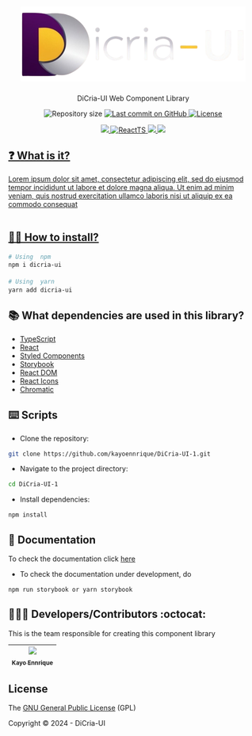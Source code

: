 <h1 align="center">
  <img alt="DiCria-UI" src="https://raw.githubusercontent.com/kayoennrique/DiCria-UI/main/dicrialogo.png" height="150"/>
</h1>

<p align="center">
DiCria-UI Web Component Library
</p>


<p align="center">
 <img alt="Repository size" src="https://img.shields.io/github/repo-size/kayoennrique/DiCria-UI?color=4e5acf">

  <a aria-label="Last Commit" href="https://github.com/kayoennrique/DiCria-UI/commits/main">
  <img alt="Last commit on GitHub" src="https://img.shields.io/github/last-commit/kayoennrique/DiCria-UI?color=4e5acf">
  <img alt="License" src="https://img.shields.io/badge/license-MIT-4e5acf">
  </a>
</p>

<p align="center">
  <a target="_blank" href="https://www.typescriptlang.org">
    <img src="https://img.shields.io/static/v1?color=blue&label=Typescript&message=TS&?style=plastic&logo=Typescript">
  </a>
  <a target="_blank" href="https://reactjs.org/">
    <img alt="ReactTS" src="https://img.shields.io/static/v1?color=blue&label=React&message=JS&?style=plastic&logo=React">
  </a>
  <a target="_blank" href="https://storybook.js.org/docs/react/get-started/introduction">
    <img src="https://img.shields.io/static/v1?color=red&label=Storybook&message=SB&?style=plastic&logo=Storybook">
  </a>
  <a target="_blank" href="https://styled-components.com/">
    <img src="https://img.shields.io/static/v1?color=pink&label=Styled&message=Components&?style=plastic&logo=StyledComponents">
</p>


## ❓ What is it?

Lorem ipsum dolor sit amet, consectetur adipiscing elit, sed do eiusmod tempor incididunt ut labore et dolore magna aliqua. Ut enim ad minim veniam, quis nostrud exercitation ullamco laboris nisi ut aliquip ex ea commodo consequat
<br> </br>

## 👨‍💻 How to install?

```bash
# Using  npm
npm i dicria-ui

# Using  yarn
yarn add dicria-ui
```

## 📚 What dependencies are used in this library?

- [TypeScript](https://www.typescriptlang.org)
- [React](https://reactjs.org/)
- [Styled Components](https://styled-components.com/)
- [Storybook](https://storybook.js.org/docs/react/get-started/introduction)
- [React DOM](https://react.dev/reference/react-dom)
- [React Icons](https://react-icons.github.io/react-icons/)
- [Chromatic](https://www.chromatic.com/)

## ⌨️ Scripts

- Clone the repository:

```bash
git clone https://github.com/kayoennrique/DiCria-UI-1.git
```

- Navigate to the project directory:

```bash
cd DiCria-UI-1
```

- Install dependencies:

```bash
npm install
```

## 📝 Documentation

To check the documentation click [here](https://dicria-ui.vercel.app/?path=/docs/molecules-about--docs)

- To check the documentation under development, do

```bash
npm run storybook or yarn storybook
```

## 👨🏽‍💻 Developers/Contributors :octocat:

This is the team responsible for creating this component library

| [<img src="https://github.com/kayoennrique.png" width=120><br><sub>Kayo Ennrique</sub>](https://github.com/kayoennrique) |
| :---:

## License

The [GNU General Public License](https://www.gnu.org/licenses/gpl-3.0.html) (GPL)

Copyright :copyright: 2024 - DiCria-UI
